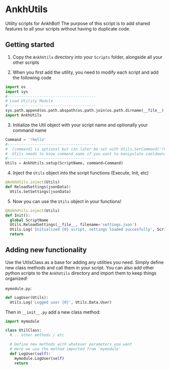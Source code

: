 # AnkhUtils
Utility scripts for AnkhBot!
The purpose of this script is to add shared features to all your scripts without having to duplicate code.

## Getting started
1. Copy the `AnkhUtils` directory into your `Scripts` folder, alongside all your other scripts

2. When you first add the utility, you need to modify each script and add the following code

```python
import os
import sys
#---------------------------------------
# Load Utility Module
#---------------------------------------
sys.path.append(os.path.abspath(os.path.join(os.path.dirname(__file__), '..')))
import AnkhUtils
```
3. Initialize the Util object with your script name and optionally your command name

```python
Command = '!hello'
#---------------------------------------
#  [command] is optional but can later be set with Utils.SetCommand('!hello')
#  Utils needs to know command name if you want to manipulate cooldowns, etc
#---------------------------------------
Utils = AnkhUtils.setup(ScriptName, command=Command)
```

4. Inject the `Utils` object into the script functions (Execute, Init, etc)

```python
@AnkhUtils.inject(Utils)
def ReloadSettings(jsonData):
  Utils.SetSettings(jsonData)
```

5. Now you can use the `Utils` object in your functions!

```python
@AnkhUtils.inject(Utils)
def Init():
  global ScriptName
  Utils.ReloadSettings(__file__, filename='settings.json')
  Utils.Log('Initialized {0} script, settings loaded succesfully', ScriptName)
  return
```

## Adding new functionality
Use the UtilsClass as a base for adding any utilities you need. Simply define new class methods and call them in your script.
You can also add other python scripts to the `AnkhUtils` directory and import them to keep things organized!

`mymodule.py`:
```python
def LogUser(Utils):
  Utils.Log('Logged user {0}', Utils.Data.User)
```
Then in `__init__.py` add a new class method:
```python
import mymodule

class UtilClass:
  #... other methods / etc

  # Define new methods with whatever parameters you want
  # Here we use the method imported from 'mymodule'
  def LogUser(self):
    mymodule.LogUser(self)
    return
```
